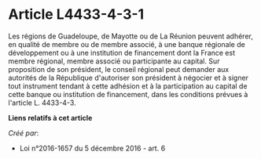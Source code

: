# Article L4433-4-3-1

Les régions de Guadeloupe, de Mayotte ou de La Réunion peuvent adhérer, en qualité de membre ou de membre associé, à une
banque régionale de développement ou à une institution de financement dont la France est membre régional, membre associé ou
participante au capital. Sur proposition de son président, le conseil régional peut demander aux autorités de la République
d'autoriser son président à négocier et à signer tout instrument tendant à cette adhésion et à la participation au capital de
cette banque ou institution de financement, dans les conditions prévues à l'article L. 4433-4-3.

**Liens relatifs à cet article**

_Créé par_:

  - Loi n°2016-1657 du 5 décembre 2016 - art. 6
